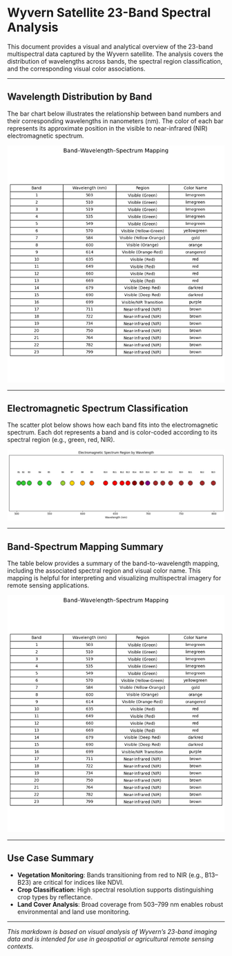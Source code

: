 # Wyvern Satellite 23-Band Spectral Analysis

This document provides a visual and analytical overview of the 23-band multispectral data captured by the Wyvern satellite. The analysis covers the distribution of wavelengths across bands, the spectral region classification, and the corresponding visual color associations.

---

## Wavelength Distribution by Band

The bar chart below illustrates the relationship between band numbers and their corresponding wavelengths in nanometers (nm). The color of each bar represents its approximate position in the visible to near-infrared (NIR) electromagnetic spectrum.

![Wavelengths by Band Number](images\Band-Wavelength-Spectrum-Mapping.png)

---

## Electromagnetic Spectrum Classification

The scatter plot below shows how each band fits into the electromagnetic spectrum. Each dot represents a band and is color-coded according to its spectral region (e.g., green, red, NIR).

![Electromagnetic Spectrum Region by Wavelength](images\Electromagnetic-Spectrum-Region-By-Wavelngth.png)

---

## Band-Spectrum Mapping Summary

The table below provides a summary of the band-to-wavelength mapping, including the associated spectral region and visual color name. This mapping is helpful for interpreting and visualizing multispectral imagery for remote sensing applications.

![Band–Wavelength–Spectrum Mapping](images\Band-Wavelength-Spectrum-Mapping.png)

---

## Use Case Summary

- **Vegetation Monitoring**: Bands transitioning from red to NIR (e.g., B13–B23) are critical for indices like NDVI.
- **Crop Classification**: High spectral resolution supports distinguishing crop types by reflectance.
- **Land Cover Analysis**: Broad coverage from 503–799 nm enables robust environmental and land use monitoring.

---

*This markdown is based on visual analysis of Wyvern’s 23-band imaging data and is intended for use in geospatial or agricultural remote sensing contexts.*
